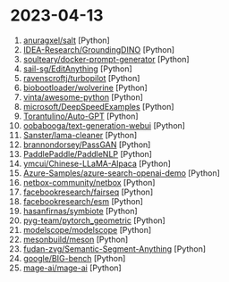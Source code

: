 # 2023-04-13

1. [anuragxel/salt](https://github.com/anuragxel/salt "Segment Anything Labelling Tool") [Python]
2. [IDEA-Research/GroundingDINO](https://github.com/IDEA-Research/GroundingDINO "The official implementation of Grounding DINO: Marrying DINO with Grounded Pre-Training for Open-Set Object Detection") [Python]
3. [soulteary/docker-prompt-generator](https://github.com/soulteary/docker-prompt-generator "Using a Model to generate prompts for Model applications. / 使用模型来生成作图咒语的偷懒工具，支持 MidJourney、Stable Diffusion 等。") [Python]
4. [sail-sg/EditAnything](https://github.com/sail-sg/EditAnything "Edit anything in images powered by segment-anything, ControlNet, StableDiffusion, etc.") [Python]
5. [ravenscroftj/turbopilot](https://github.com/ravenscroftj/turbopilot "Turbopilot is an open source large-language-model based code completion engine that runs locally on CPU") [Python]
6. [biobootloader/wolverine](https://github.com/biobootloader/wolverine "") [Python]
7. [vinta/awesome-python](https://github.com/vinta/awesome-python "A curated list of awesome Python frameworks, libraries, software and resources") [Python]
8. [microsoft/DeepSpeedExamples](https://github.com/microsoft/DeepSpeedExamples "Example models using DeepSpeed") [Python]
9. [Torantulino/Auto-GPT](https://github.com/Torantulino/Auto-GPT "An experimental open-source attempt to make GPT-4 fully autonomous.") [Python]
10. [oobabooga/text-generation-webui](https://github.com/oobabooga/text-generation-webui "A gradio web UI for running Large Language Models like LLaMA, llama.cpp, GPT-J, Pythia, OPT, and GALACTICA.") [Python]
11. [Sanster/lama-cleaner](https://github.com/Sanster/lama-cleaner "Image inpainting tool powered by SOTA AI Model. Remove any unwanted object, defect, people from your pictures or erase and replace(powered by stable diffusion) any thing on your pictures.") [Python]
12. [brannondorsey/PassGAN](https://github.com/brannondorsey/PassGAN "A Deep Learning Approach for Password Guessing (https://arxiv.org/abs/1709.00440)") [Python]
13. [PaddlePaddle/PaddleNLP](https://github.com/PaddlePaddle/PaddleNLP "👑 Easy-to-use and powerful NLP library with 🤗 Awesome model zoo, supporting wide-range of NLP tasks from research to industrial applications, including 🗂Text Classification, 🔍 Neural Search, ❓ Question Answering, ℹ️ Information Extraction, 📄 Document Intelligence, 💌 Sentiment Analysis and 🖼 Diffusion AIGC system etc.") [Python]
14. [ymcui/Chinese-LLaMA-Alpaca](https://github.com/ymcui/Chinese-LLaMA-Alpaca "中文LLaMA&Alpaca大语言模型+本地CPU/GPU部署 (Chinese LLaMA & Alpaca LLMs)") [Python]
15. [Azure-Samples/azure-search-openai-demo](https://github.com/Azure-Samples/azure-search-openai-demo "A sample app for the Retrieval-Augmented Generation pattern running in Azure, using Azure Cognitive Search for retrieval and Azure OpenAI large language models to power ChatGPT-style and Q&A experiences.") [Python]
16. [netbox-community/netbox](https://github.com/netbox-community/netbox "The premiere source of truth powering network automation. Open source under Apache 2. Public demo: https://demo.netbox.dev") [Python]
17. [facebookresearch/fairseq](https://github.com/facebookresearch/fairseq "Facebook AI Research Sequence-to-Sequence Toolkit written in Python.") [Python]
18. [facebookresearch/esm](https://github.com/facebookresearch/esm "Evolutionary Scale Modeling (esm): Pretrained language models for proteins") [Python]
19. [hasanfirnas/symbiote](https://github.com/hasanfirnas/symbiote "Your target's phone's front and back cameras📸 can be accessed by sending a link🔗.") [Python]
20. [pyg-team/pytorch_geometric](https://github.com/pyg-team/pytorch_geometric "Graph Neural Network Library for PyTorch") [Python]
21. [modelscope/modelscope](https://github.com/modelscope/modelscope "ModelScope: bring the notion of Model-as-a-Service to life.") [Python]
22. [mesonbuild/meson](https://github.com/mesonbuild/meson "The Meson Build System") [Python]
23. [fudan-zvg/Semantic-Segment-Anything](https://github.com/fudan-zvg/Semantic-Segment-Anything "Automated dense category annotation engine that serves as the initial semantic labeling for the Segment Anything dataset (SA-1B).") [Python]
24. [google/BIG-bench](https://github.com/google/BIG-bench "Beyond the Imitation Game collaborative benchmark for measuring and extrapolating the capabilities of language models") [Python]
25. [mage-ai/mage-ai](https://github.com/mage-ai/mage-ai "🧙 The modern replacement for Airflow. Build, run, and manage data pipelines for integrating and transforming data.") [Python]
